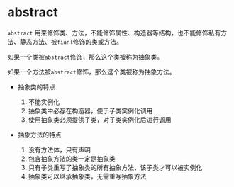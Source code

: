 # abstract

`abstract` 用来修饰类、方法，不能修饰属性、构造器等结构，也不能修饰私有方法、静态方法、被`fianl`修饰的类或方法。

如果一个类被`abstract`修饰，那么这个类被称为抽象类。

如果一个方法被`abstract`修饰，那么这个类被称为抽象方法。

* 抽象类的特点

  1. 不能实例化
  2. 抽象类中必存在构造器，便于子类实例化调用
  3. 使用抽象类必须提供子类，对子类实例化后进行调用

* 抽象方法的特点

  1. 没有方法体，只有声明
  2. 包含抽象方法的类一定是抽象类
  3. 只有子类重写了抽象类的所有抽象方法，该子类才可以被实例化
  4. 抽象类可以继承抽象类，无需重写抽象方法

  